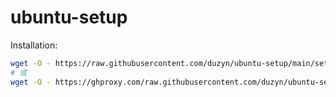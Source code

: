 # ubuntu-setup

Installation:

```bash
wget -O - https://raw.githubusercontent.com/duzyn/ubuntu-setup/main/setup.sh | bash
# 或
wget -O - https://ghproxy.com/raw.githubusercontent.com/duzyn/ubuntu-setup/main/setup.sh | bash | tee ~/Desktop/log.txt
```
